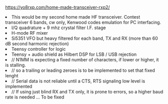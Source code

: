 https://yo8rxp.com/home-made-transceiver-rxp2/
<li>This would be my second home made HF transceiver. Contest transceiver 6 bands, cw only, Kenwood codes emulation for PC interfacing.
<li>I/Q quadrature + 9 mhz crystal filter I.F. stage
<li>H-mode RF mixer
<li>Si5351 VFO but heavy filtered for each band, TX and RX (more than 60 dB second harmonic rejection)
<li>Teensy controller for logic
<li>Teensy + audio shield as Hilbert DSP for LSB / USB rejection
<li>// N1MM is expecting a fixed number of characters, if lower or higher, it is stalling. 
<li>// so a trailing or leading zeroes is to be implemented to set that fixed lenght
<li>// Serial data is not reliable until a CTS, RTS signaling low level is implemented
<li>// If using just blind RX and TX only, it is prone to errors, so a higher baud rate is needed ... To be fixed  

